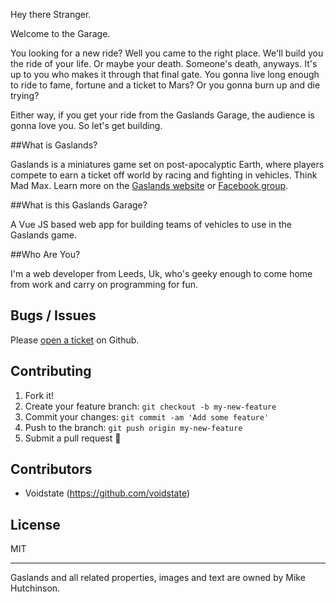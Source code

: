 Hey there Stranger.

Welcome to the Garage.

You looking for a new ride? Well you came to the right place. We'll build you the ride of your life. Or maybe your death. Someone's death, anyways.
    It's up to you who makes it through that final gate. You gonna live long enough to ride to fame, fortune and a ticket to Mars? Or you gonna burn up and die trying? 
    
Either way, if you get your ride from the Gaslands Garage, the audience is gonna love you. So let's get building.

##What is Gaslands?

Gaslands is a miniatures game set on post-apocalyptic Earth, where players compete to earn a ticket off world by racing and fighting in vehicles. Think Mad Max.
Learn more on the <a href="https://gaslands.com/">Gaslands website</a> or
    <a href="https://www.facebook.com/groups/gaslands/">Facebook group</a>.

##What is this Gaslands Garage?

A Vue JS based web app for building teams of vehicles to use in the Gaslands game.

##Who Are You?

I'm a web developer from Leeds, Uk, who's geeky enough to come home from work and carry on programming for fun.

## Bugs / Issues

Please [open a ticket](https://github.com/voidstate/gaslandsgarage/issues) on Github.

## Contributing

1. Fork it!
2. Create your feature branch: `git checkout -b my-new-feature`
3. Commit your changes: `git commit -am 'Add some feature'`
4. Push to the branch: `git push origin my-new-feature`
5. Submit a pull request :tada:

## Contributors

- Voidstate (https://github.com/voidstate)


## License
MIT

---

Gaslands and all related properties, images and text are owned by Mike Hutchinson.

